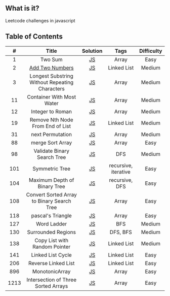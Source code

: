 ## What is it?

Leetcode challenges in javascript

## Table of Contents

|  #   |                               Title                               |                                                                                  Solution                                                                                  |         Tags         | Difficulty |
| :--: | :---------------------------------------------------------------: | :------------------------------------------------------------------------------------------------------------------------------------------------------------------------: | :------------------: | :--------: |
|  1   |                              Two Sum                              |                                         [JS](https://github.com/hibow/js_practice/blob/master/leetcodes/1.%20Two%20Sum/twoSum.js)                                          |        Array         |    Easy    |
|  2   | [Add Two Numbers](https://leetcode.com/problems/add-two-numbers/) |                                [JS](https://github.com/hibow/js_practice/blob/master/leetcodes/2.%20Add%20two%20Numbers/add-two-numbers.js)                                |     Linked List      |   Medium   |
|  3   |          Longest Substring Without Repeating Characters           | [JS](https://github.com/hibow/js_practice/blob/master/leetcodes/3.%20Longest%20Substring%20Without%20Repeating%20Characters/longestSubstringWithoutRepeatingCharacters.js) |        Array         |   Medium   |
|  11  |                     Container With Most Water                     |                                                 [JS](https://github.com/hibow/js_practice/blob/master/Array/11.maxArea.js)                                                 |        Array         |   Medium   |
|  12  |                         Integer to Roman                          |                                               [JS](https://github.com/hibow/js_practice/blob/master/Array/12.intToRoman.js)                                                |        Array         |   Medium   |
|  19  |                 Remove Nth Node From End of List                  |             [JS](https://github.com/hibow/js_practice/blob/master/leetcodes/19.%20Remove%20Nth%20Node%20From%20End%20of%20List/removeNthNodeFromEndofList.js)              |     Linked List      |   Medium   |
|  31  |                         next Permutation                          |                                             [JS](https://github.com/hibow/js_practice/blob/master/Array/31.nextPermutation.js)                                             |        Array         |   Medium   |
|  88  |                         merge Sort Array                          |                                              [JS](https://github.com/hibow/js_practice/blob/master/Array/88.mergeSortArr.js)                                               |        Array         |    Easy    |
|  98  |                    Validate Binary Search Tree                    |                                              [JS](https://github.com/hibow/js_practice/blob/master/Array/88.mergeSortArr.js)                                               |         DFS          |   Medium   |
| 101  |                          Symmetric Tree                           |                                            [JS](https://github.com/hibow/js_practice/blob/master/Array/108.sortedArrayToBST.js)                                            | recursive, iterative |    Easy    |
| 104  |                   Maximum Depth of Binary Tree                    |                                            [JS](https://github.com/hibow/js_practice/blob/master/Array/108.sortedArrayToBST.js)                                            |    recursive, DFS    |    Easy    |
| 108  |            Convert Sorted Array to Binary Search Tree             |                                            [JS](https://github.com/hibow/js_practice/blob/master/Array/108.sortedArrayToBST.js)                                            |        Array         |    Easy    |
| 118  |                         pascal's Triangle                         |                                            [JS](https://github.com/hibow/js_practice/blob/master/Array/118.pascalsTriangle.js)                                             |        Array         |    Easy    |
| 127  |                            Word Ladder                            |                                            [JS](https://github.com/hibow/js_practice/blob/master/Array/118.pascalsTriangle.js)                                             |         BFS          |   Medium   |
| 130  |                        Surrounded Regions                         |                                            [JS](https://github.com/hibow/js_practice/blob/master/Array/118.pascalsTriangle.js)                                             |       DFS, BFS       |   Medium   |
| 138  |                   Copy List with Random Pointer                   |                               [JS](https://github.com/hibow/js_practice/tree/master/leetcodes/138.%20Copy%20List%20with%20Random%20Pointer)                                |     Linked List      |   Medium   |
| 141  |                         Linked List Cycle                         |                              [JS](https://github.com/hibow/js_practice/blob/master/leetcodes/141.%20Linked%20List%20Cycle/linkedListCycle.js)                              |     Linked List      |    Easy    |
| 206  |                        Reverse Linked List                        |                            [JS](https://github.com/hibow/js_practice/blob/master/leetcodes/206.%20Reverse%20Linked%20List/reverseLinkedList.js)                            |     Linked List      |    Easy    |
| 896  |                          MonotonicArray                           |                                             [JS](https://github.com/hibow/js_practice/blob/master/Array/896.monotonicArray.js)                                             |        Array         |    Easy    |
| 1213 |                Intersection of Three Sorted Arrays                |                                          [JS](https://github.com/hibow/js_practice/blob/master/Array/1213.arraysIntersection.js)                                           |        Array         |    Easy    |
